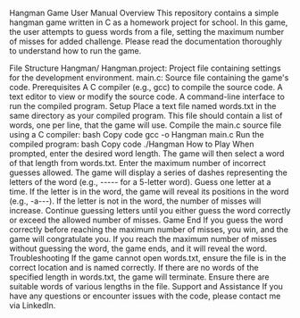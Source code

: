 Hangman Game User Manual
Overview
This repository contains a simple hangman game written in C as a homework project for school. In this game, the user attempts to guess words from a file, setting the maximum number of misses for added challenge. Please read the documentation thoroughly to understand how to run the game.

File Structure
Hangman/
Hangman.project: Project file containing settings for the development environment.
main.c: Source file containing the game's code.
Prerequisites
A C compiler (e.g., gcc) to compile the source code.
A text editor to view or modify the source code.
A command-line interface to run the compiled program.
Setup
Place a text file named words.txt in the same directory as your compiled program. This file should contain a list of words, one per line, that the game will use.
Compile the main.c source file using a C compiler:
bash
Copy code
gcc -o Hangman main.c
Run the compiled program:
bash
Copy code
./Hangman
How to Play
When prompted, enter the desired word length. The game will then select a word of that length from words.txt.
Enter the maximum number of incorrect guesses allowed.
The game will display a series of dashes representing the letters of the word (e.g., ----- for a 5-letter word).
Guess one letter at a time. If the letter is in the word, the game will reveal its positions in the word (e.g., -a---).
If the letter is not in the word, the number of misses will increase.
Continue guessing letters until you either guess the word correctly or exceed the allowed number of misses.
Game End
If you guess the word correctly before reaching the maximum number of misses, you win, and the game will congratulate you.
If you reach the maximum number of misses without guessing the word, the game ends, and it will reveal the word.
Troubleshooting
If the game cannot open words.txt, ensure the file is in the correct location and is named correctly.
If there are no words of the specified length in words.txt, the game will terminate. Ensure there are suitable words of various lengths in the file.
Support and Assistance
If you have any questions or encounter issues with the code, please contact me via LinkedIn.
